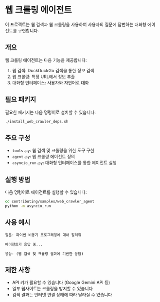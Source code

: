 # 웹 크롤링 에이전트

이 프로젝트는 웹 검색과 웹 크롤링을 사용하여 사용자의 질문에 답변하는 대화형 에이전트를 구현합니다.

## 개요

웹 크롤링 에이전트는 다음 기능을 제공합니다:

1. 웹 검색: DuckDuckGo 검색을 통한 정보 검색
2. 웹 크롤링: 특정 URL에서 정보 추출
3. 대화형 인터페이스: 사용자와 자연어로 대화

## 필요 패키지

필요한 패키지는 다음 명령어로 설치할 수 있습니다:

```bash
./install_web_crawler_deps.sh
```

## 주요 구성

- `tools.py`: 웹 검색 및 크롤링을 위한 도구 구현
- `agent.py`: 웹 크롤링 에이전트 정의
- `asyncio_run.py`: 대화형 인터페이스를 통한 에이전트 실행

## 실행 방법

다음 명령어로 에이전트를 실행할 수 있습니다:

```bash
cd contributing/samples/web_crawler_agent
python -m asyncio_run
```

## 사용 예시

```
질문: 파이썬 비동기 프로그래밍에 대해 알려줘

에이전트가 응답 중...

응답: (웹 검색 및 크롤링 결과에 기반한 응답)
```

## 제한 사항

- API 키가 필요할 수 있습니다 (Google Gemini API 등)
- 일부 웹사이트는 크롤링을 방지할 수 있습니다
- 검색 결과는 인터넷 연결 상태에 따라 달라질 수 있습니다
